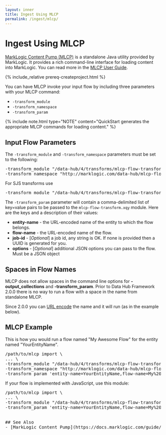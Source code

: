 ```yaml
---
layout: inner
title: Ingest Using MLCP
permalink: /ingest/mlcp/
---
```


# Ingest Using MLCP

[MarkLogic Content Pump (MLCP)](https://docs.marklogic.com/guide/ingestion/content-pump) is a standalone Java utility provided by MarkLogic. It provides a rich command-line interface for loading content into MarkLogic. You can read more in the [MLCP User Guide](https://docs.marklogic.com/guide/mlcp).

{% include_relative prereq-createproject.html %}

You can have MLCP invoke your input flow by including three parameters with your MLCP command:

- `-transform_module`
- `-transform_namespace`
- `-transform_param`

{% include note.html type="NOTE" content="QuickStart generates the appropriate MLCP commands for loading content." %}


## Input Flow Parameters

The `-transform_module` and `-transform_namespace` parameters must be set to the following:

<pre class="cmdline">
-transform_module "/data-hub/4/transforms/mlcp-flow-transform.xqy"
-transform_namespace "http://marklogic.com/data-hub/mlcp-flow-transform"
</pre>

For SJS transforms use

<pre class="cmdline">
-transform_module "/data-hub/4/transforms/mlcp-flow-transform.sjs"
</pre>

The `-transform_param` parameter will contain a comma-delimited list of key=value pairs to be passed to the `mlcp-flow-transform.xqy` module. Here are the keys and a description of their values:

 - **entity-name** - the URL-encoded name of the entity to which the flow belongs.
 - **flow-name** - the URL-encoded name of the flow.
 - **job-id** - [_Optional_] a job id, any string is OK. If none is provided then a UUID is generated for you.
 - **options** - [_Optional_] additional JSON options you can pass to the flow. Must be a JSON object


## Spaces in Flow Names

MLCP does not allow spaces in the command line options for **-output_collections** and **-transform_param**. Prior to Data Hub Framework 2.0.0 there is no way to run a flow with a space in the name from standalone MLCP.

Since 2.0.0 you can [URL encode](https://en.wikipedia.org/wiki/Percent-encoding) the name and it will run (as in the example below).


## MLCP Example

This is how you would run a flow named "My Awesome Flow" for the entity named "YourEntityName".

<pre class="cmdline">
/path/to/mlcp import \
... \
-transform_module "/data-hub/4/transforms/mlcp-flow-transform.xqy" \
-transform_namespace "http://marklogic.com/data-hub/mlcp-flow-transform" \
-transform_param 'entity-name=YourEntityName,flow-name=My%20Awesome%20Flow,job-id=someString,options={"your":"options"}'
</pre>

If your flow is implemented with JavaScript, use this module:

<pre class="cmdline">
/path/to/mlcp import \
... \
-transform_module "/data-hub/4/transforms/mlcp-flow-transform.sjs" \
-transform_param 'entity-name=YourEntityName,flow-name=My%20Awesome%20Flow,job-id=someString,options={"your":"options"}'


## See Also
- [MarkLogic Content Pump](https://docs.marklogic.com/guide/mlcp){:target="_blank"}
